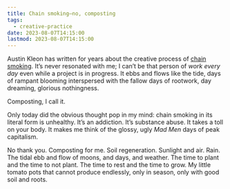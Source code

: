 ```yaml
---
title: Chain smoking—no, composting
tags:
  - creative-practice
date: 2023-08-07T14:15:00
lastmod: 2023-08-07T14:15:00
---
```


Austin Kleon has written for years about the creative process of [chain smoking](https://austinkleon.com/tag/chain-smoking/). It’s never resonated with me; I can’t be that person of *work every day* even while a project is in progress. It ebbs and flows like the tide, days of rampant blooming interspersed with the fallow days of rootwork, day dreaming, glorious nothingness. 

Composting, I call it. 

Only today did the obvious thought pop in my mind: chain smoking in its literal form is unhealthy. It’s an addiction. It’s substance abuse. It takes a toll on your body. It makes me think of the glossy, ugly *Mad Men* days of peak capitalism. 

No thank you. Composting for me. Soil regeneration. Sunlight and air. Rain. The tidal ebb and flow of moons, and days, and weather. The time to plant and the time to not plant. The time to rest and the time to grow. My little tomato pots that cannot produce endlessly, only in season, only with good soil and roots. 